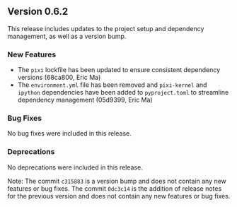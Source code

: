 ## Version 0.6.2

This release includes updates to the project setup and dependency management, as well as a version bump.

### New Features

- The `pixi` lockfile has been updated to ensure consistent dependency versions (68ca800, Eric Ma)
- The `environment.yml` file has been removed and `pixi-kernel` and `ipython` dependencies have been added to `pyproject.toml` to streamline dependency management (05d9399, Eric Ma)

### Bug Fixes

No bug fixes were included in this release.

### Deprecations

No deprecations were included in this release.

Note: The commit `c315883` is a version bump and does not contain any new features or bug fixes. The commit `0dc3c14` is the addition of release notes for the previous version and does not contain any new features or bug fixes.
